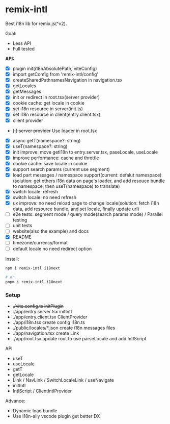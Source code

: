 # remix-intl

Best i18n lib for remix.js(^v2).

Goal:

- Less API
- Full tested

**API:**

- [x] plugin init(i18nAbsolutePath, viteConfig)
- [x] import getConfig from 'remix-intl/config'
- [x] createSharedPathnamesNavigation in navigation.tsx
- [x] getLocales
- [x] getMessages
- [x] init or redirect in root.tsx(server provider)
- [x] cookie cache: get locale in cookie
- [x] set i18n resource in server(init.ts)
- [x] set i18n resource in client(entry.client.tsx)
- [x] client provider
- ~~[ ] server provider~~ Use loader in root.tsx
- [x] async getT(namespace?: string)
- [x] useT(namespace?: string)
- [x] init improve: move getI18n to entry.server.tsx, paseLocale, useLocale
- [x] improve performance: cache and throttle
- [x] cookie cache: save locale in cookie
- [x] support search params (current use segment)
- [x] load part messages / namespace support(current: defalut namespace) (solution: get others i18n data on page's loader, and add resouce bundle to namespace, then useT(namespace) to translate)
- [x] switch locale: refresh
- [x] switch locale: no need refresh
- [x] ux improve: no need reload page to change locale(solution: fetch i18n data, add resource bundle, and set locale, finally update url)
- [ ] e2e tests: segment mode / query mode(search params mode) / Parallel testing
- [ ] unit tests
- [ ] website(also the example) and docs
- [x] README
- [ ] timezone/currency/format
- [ ] default locale no need redirect option

Install:

```sh
npm i remix-intl i18next

# or
pnpm i remix-intl i18next
```

### Setup

- ~~./vite.config.ts initPlugin~~
- ./app/entry.server.tsx initIntl
- ./app/entry.client.tsx ClientProvider
- ./app/i18n.tsx create config i18n.ts
- ./public/locales/\*.json create i18n messages files
- ./app/navigation.tsx create Link
- ./app/root.tsx update root to use parseLocale and add IntlScript

API

- useT
- useLocale
- getT
- getLocale
- Link / NavLink / SwitchLocaleLink / useNavigate
- initIntl
- IntlScript / ClientIntlProvider

Advance:

- Dynamic load bundle
- Use i18n-ally vscode plugin get better DX
